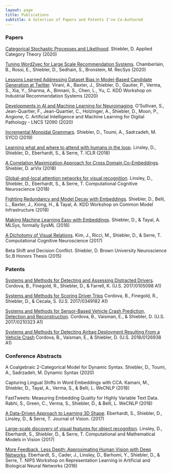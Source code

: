 ```yaml
---
layout: page
title: Publications
subtitle: A Selection of Papers and Patents I've Co-Authored
---
```

<script>
  (function(i,s,o,g,r,a,m){i['GoogleAnalyticsObject']=r;i[r]=i[r]||function(){
  (i[r].q=i[r].q||[]).push(arguments)},i[r].l=1*new Date();a=s.createElement(o),
  m=s.getElementsByTagName(o)[0];a.async=1;a.src=g;m.parentNode.insertBefore(a,m)
  })(window,document,'script','https://www.google-analytics.com/analytics.js','ga');

  ga('create', 'UA-82391879-1', 'auto');
  ga('send', 'pageview');

</script>


### Papers


[Categorical Stochastic Processes and Likelihood](https://arxiv.org/abs/2005.04735). Shiebler, D. Applied Category Theory (2020)

[Tuning Word2vec for Large Scale Recommendation Systems](https://dl.acm.org/doi/abs/10.1145/3383313.3418486). Chamberlain, B., Rossi, E., Shiebler, D., Sedhain, S., Bronstein, M. RecSys (2020)

[Lessons Learned Addressing Dataset Bias in Model-Based
Candidate Generation at Twitter](https://irsworkshop.github.io/2020/publications/paper_2_%20Virani_Twitter.pdf). Virani, A., Baxter, J., Shiebler, D., Gautier, P., Verma, S., Xia, Y., Sharma, A., Binnani, S., Chen, L., Yu, C. KDD Workshop on Industrial Recommendation Systems (2020)

[Developments in AI and Machine Learning for Neuroimaging](https://link.springer.com/chapter/10.1007/978-3-030-50402-1_18). O’Sullivan, S., Jean-Quartier, F., Jean-Quartier, C., Holzinger, A., Shiebler, D., Moon, P., Angione, C. Artificial Intelligence and Machine Learning for Digital Pathology - LNCS 12090 (2020)

[Incremental Monoidal Grammars](https://arxiv.org/abs/2001.02296). Shiebler, D., Toumi, A., Sadrzadeh, M. SYCO (2019)

[Learning what and where to attend with humans in the loop](https://openreview.net/forum?id=BJgLg3R9KQ). Linsley, D., Shiebler, D., Eberhardt, S., & Serre, T. ICLR (2018)

[A Correlation Maximization Approach for Cross Domain Co-Embeddings](https://arxiv.org/abs/1809.03497). Shiebler, D. arVix (2018)

[Global-and-local attention networks for visual recognition](https://arxiv.org/abs/1805.08819). Linsley, D., Shiebler, D., Eberhardt, S., & Serre, T.  Computational Cognitive Neuroscience (2018)

[Fighting Redundancy and Model Decay with Embeddings](https://arxiv.org/abs/1809.07703). Shiebler, D., Belli, L., Baxter, J., Xiong, H., & Tayal, A.  KDD Workshop on Common Model Infrastructure (2018)

[Making Machine Learning Easy with Embeddings](https://mlsys.org/Conferences/doc/2018/115.pdf). Shiebler, D., & Tayal, A. MLSys, formally SysML (2018)

[A Dichotomy of Visual Relations](https://www2.securecms.com/CCNeuro/docs-0/5928ea9668ed3f69508a256a.pdf). Kim, J., Ricci, M., Shiebler, D., & Serre, T. Computational Cognitive Neuroscience (2017)

Beta Shift and Decision Conflict. Shiebler, D. Brown University Neuroscience Sc.B Honors Thesis (2015)


### Patents

[Systems and Methods for Detecting and Assessing Distracted Drivers](https://patents.google.com/patent/US20170105098A1/en). Cordova, B., Finegold, R., Shiebler, D., & Farrell, K. (U.S. 2017/0105098 A1)

[Systems and Methods for Scoring Driver Trips](https://patents.google.com/patent/US20170349182A1/en) Cordova, B., Finegold, R., Shiebler, D., & Cecala, S. (U.S. 2017/0349182 A1)

[Systems and Methods for Sensor-Based Vehicle Crash Prediction, Detection and Reconstruction](https://patents.google.com/patent/US20170210323A1/en). Cordova, B., Vaisman, E., &  Shiebler, D. (U.S. 2017/0210323 A1)

[Systems and Methods for Detecting Airbag Deployment Resulting From a Vehicle Crash](https://patents.google.com/patent/US20180126938A1/en) Cordova, B., Vaisman, E., &  Shiebler, D. (U.S. 2018/0126938 A1)


### Conference Abstracts

A Coalgebraic 2-Categorical Model for Dynamic Syntax. Shiebler, D., Toumi, A., Sadrzadeh, M. Dynamic Syntax (2020)

Capturing Lingual Shifts in Word Embeddings with CCA. Kamani, M., Shiebler, D., Tayal, A., Verma, S., & Belli, L.  WeCNLP (2018)

FastTweets: Measuring Embedding Quality for Highly Variable Text Data. Rabhi, S., Green, C., Verma, S., Shiebler, D., & Belli, L. WeCNLP (2018)

[A Data-Driven Approach to Learning 3D Shape](https://jov.arvojournals.org/article.aspx?articleid=2651288). Eberhardt, S., Shiebler, D., Linsley, D., & Serre, T. Journal of Vision. (2017)

[Large-scale discovery of visual features for object recognition](https://docs.lib.purdue.edu/modvis/2017/session02/4/). Linsley, D., Eberhardt, S., Shiebler, D., & Serre, T. Computational and Mathematical Models in Vision (2017)

[More Feedback, Less Depth: Approximating Human Vision with Deep Networks](https://docs.google.com/viewer?a=v&pid=sites&srcid=ZGVmYXVsdGRvbWFpbnxtbGluaTIwMTZuaXBzfGd4OjUwYjk3YzdmMjdlNGVlM2E). Eberhardt, S., Cader, J., Linsley, D., Barhomi, Y., Shiebler, D., & Serre, T. NIPS Workshop on Representation Learning in Artificial and Biological Neural Networks (2016)
